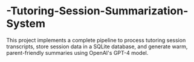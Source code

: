 # -Tutoring-Session-Summarization-System
This project implements a complete pipeline to process tutoring session transcripts, store session data in a SQLite database, and generate warm, parent-friendly summaries using OpenAI's GPT-4 model.
